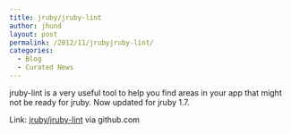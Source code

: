 ```yaml
---
title: jruby/jruby-lint
author: jhund
layout: post
permalink: /2012/11/jrubyjruby-lint/
categories:
  - Blog
  - Curated News
---
```

jruby-lint is a very useful tool to help you find areas in your app that might not be ready for jruby. Now updated for jruby 1.7.

Link: [jruby/jruby-lint][1] via github.com

 [1]: http://bit.ly/TiCDN8